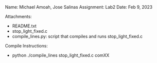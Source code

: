 Name: Michael Amoah, Jose Salinas 
Assignment: Lab2 
Date: Feb 9, 2023

Attachments:
- README.txt
- stop_light_fixed.c
- compile_lines.py: script that compiles and runs stop_light_fixed.c

Compile Instructions:
- python ./compile_lines stop_light_fixed.c comXX

